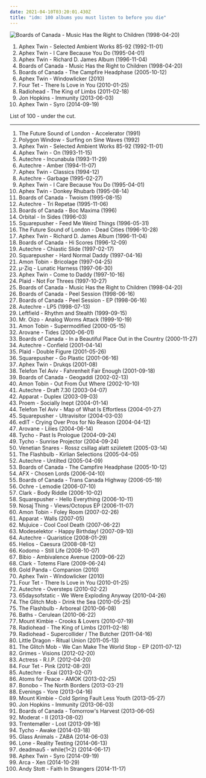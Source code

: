 ```yaml
---
date: 2021-04-10T03:20:01.430Z
title: "idm: 100 albums you must listen to before you die"
---
```

![Boards of Canada - Music Has the Right to Children (1998-04-20)](https://img.discogs.com/_gE6zse46GW1Is-41OdAnsi1O4k=/fit-in/600x593/filters:strip_icc():format(jpeg):mode_rgb():quality(90)/discogs-images/R-1721-1232308612.jpeg.jpg "Boards of Canada - Music Has the Right to Children (1998-04-20)")
<ol class="albums">
<li data-cover="https://via.placeholder.com/450" data-tags="ambient" role="button">Aphex Twin - Selected Ambient Works 85-92 (1992-11-01)</li>
<li data-cover="http://coverartarchive.org/release/cf577924-6dc7-4948-841b-6f69c04f822f/21175811690-500.jpg" data-tags="idm" role="button">Aphex Twin - I Care Because You Do (1995-04-01)</li>
<li data-cover="https://img.discogs.com/PwJSdezghAFKP4Bo53Xwx2T_LW0=/fit-in/600x594/filters:strip_icc():format(jpeg):mode_rgb():quality(90)/discogs-images/R-567865-1567010804-1922.jpeg.jpg" data-tags="idm, electronic" role="button">Aphex Twin - Richard D. James Album (1996-11-04)</li>
<li data-cover="https://img.discogs.com/_gE6zse46GW1Is-41OdAnsi1O4k=/fit-in/600x593/filters:strip_icc():format(jpeg):mode_rgb():quality(90)/discogs-images/R-1721-1232308612.jpeg.jpg" data-tags="ambient, idm, electronic" role="button">Boards of Canada - Music Has the Right to Children (1998-04-20)</li>
<li data-cover="http://coverartarchive.org/release/46448c2f-dbf1-49eb-a07a-ab9cb8d4ad4f/9818690351-500.jpg" data-tags="ambient, electronic" role="button">Boards of Canada - The Campfire Headphase (2005-10-12)</li>
<li data-cover="https://img.discogs.com/0ldZPAyteJHU9oLD-amTVAIxXvE=/fit-in/531x467/filters:strip_icc():format(jpeg):mode_rgb():quality(90)/discogs-images/R-166064-1183274518.jpeg.jpg" data-tags="idm, electronic" role="button">Aphex Twin - Windowlicker (2010)</li>
<li data-cover="http://coverartarchive.org/release/8b2abdde-9acb-44dd-84de-42592224123a/21122160818-500.jpg" data-tags="idm, electronic" role="button">Four Tet - There Is Love in You (2010-01-25)</li>
<li data-cover="http://coverartarchive.org/release/5c545925-f48c-3d5b-b448-23a25f9ec048/5554295701-500.jpg" data-tags="electronic, experimental, alternative" role="button">Radiohead - The King of Limbs (2011-02-18)</li>
<li data-cover="http://coverartarchive.org/release/f7e3af8a-ce61-4388-9f68-ff73882203ad/15963196527-500.jpg" data-tags="idm" role="button">Jon Hopkins - Immunity (2013-06-03)</li>
<li data-cover="http://coverartarchive.org/release/3a039fd3-634f-4691-bf0d-091d852d272a/8119962414-500.jpg" data-tags="idm" role="button">Aphex Twin - Syro (2014-09-19)</li>
</ol>
List of 100 - under the cut.
<!-- more -->

_________________

<ol class="albums">
<li data-cover="https://img.discogs.com/8rFyleKW1Fx0UuFJ7Pq1FTLVHg0=/fit-in/600x600/filters:strip_icc():format(jpeg):mode_rgb():quality(90)/discogs-images/R-61778-1411211779-6669.jpeg.jpg" data-tags="electronic" role="button">
The Future Sound of London - Accelerator (1991)
</li>
<li data-cover="http://coverartarchive.org/release/2b20bd11-00d2-4800-baa0-d2eb05486f09/6937494644-500.jpg" data-tags="idm" role="button">
Polygon Window - Surfing on Sine Waves (1992)
</li>
<li data-cover="https://via.placeholder.com/450" data-tags="ambient" role="button">
Aphex Twin - Selected Ambient Works 85-92 (1992-11-01)
</li>
<li data-cover="http://coverartarchive.org/release/e33730ce-6791-4e2e-aa4d-9b190ec39fdb/2575518065-500.jpg" data-tags="idm" role="button">
Aphex Twin - On (1993-11-15)
</li>
<li data-cover="https://img.discogs.com/TZMmffcLpFCwgYJTAuXQN5gwVg0=/fit-in/300x300/filters:strip_icc():format(jpeg):mode_rgb():quality(90)/discogs-images/R-1195788-1269360598.jpeg.jpg" data-tags="idm" role="button">
Autechre - Incunabula (1993-11-29)
</li>
<li data-cover="https://img.discogs.com/sK9h1adOTnPeoHrXq6lYf-F9k-8=/fit-in/600x600/filters:strip_icc():format(jpeg):mode_rgb():quality(90)/discogs-images/R-51735-1144213857.jpeg.jpg" data-tags="idm, ambient" role="button">
Autechre - Amber (1994-11-07)
</li>
<li data-cover="https://via.placeholder.com/450" data-tags="idm" role="button">
Aphex Twin - Classics (1994-12)
</li>
<li data-cover="http://coverartarchive.org/release/49e04615-eb8d-3a81-af8e-402496a33d19/4819179308-500.jpg" data-tags="idm, electronic, ambient" role="button">
Autechre - Garbage (1995-02-27)
</li>
<li data-cover="http://coverartarchive.org/release/cf577924-6dc7-4948-841b-6f69c04f822f/21175811690-500.jpg" data-tags="idm" role="button">
Aphex Twin - I Care Because You Do (1995-04-01)
</li>
<li data-cover="http://coverartarchive.org/release/a15e0831-cdf6-4e2a-a51b-034c6e98972b/2575192108-500.jpg" data-tags="idm" role="button">
Aphex Twin - Donkey Rhubarb (1995-08-14)
</li>
<li data-cover="http://coverartarchive.org/release/a95dbc6e-3066-46ea-91ed-cfb9539f0c7c/3483045674-500.jpg" data-tags="electronic, downtempo, idm, ambient" role="button">
Boards of Canada - Twoism (1995-08-15)
</li>
<li data-cover="http://coverartarchive.org/release/b8c015c8-2418-3e11-b71f-f9e391d94f6e/16619973353-500.jpg" data-tags="idm" role="button">
Autechre - Tri Repetae (1995-11-06)
</li>
<li data-cover="http://coverartarchive.org/release/e42d0f12-ff31-46a2-aa45-ffa99712f392/8102384247-500.jpg" data-tags="ambient, idm" role="button">
Boards of Canada - Boc Maxima (1996)
</li>
<li data-cover="https://img.discogs.com/MB7s4Pyk2PsJc95Z_yTqNIz703k=/fit-in/600x589/filters:strip_icc():format(jpeg):mode_rgb():quality(90)/discogs-images/R-31772-1366733878-7061.jpeg.jpg" data-tags="electronic" role="button">
Orbital - In Sides (1996-03)
</li>
<li data-cover="http://coverartarchive.org/release/cd19ec3d-5080-4c56-ad59-1e230d7425f4/2660189297-500.jpg" data-tags="electronic, idm" role="button">
Squarepusher - Feed Me Weird Things (1996-05-31)
</li>
<li data-cover="http://coverartarchive.org/release/e267198d-b8bd-32ac-a499-e1aad8d4293f/15335315457-500.jpg" data-tags="electronic" role="button">
The Future Sound of London - Dead Cities (1996-10-28)
</li>
<li data-cover="https://img.discogs.com/PwJSdezghAFKP4Bo53Xwx2T_LW0=/fit-in/600x594/filters:strip_icc():format(jpeg):mode_rgb():quality(90)/discogs-images/R-567865-1567010804-1922.jpeg.jpg" data-tags="idm, electronic" role="button">
Aphex Twin - Richard D. James Album (1996-11-04)
</li>
<li data-cover="https://img.discogs.com/PjY9A5PEtruXS07O5ljwPzWlFb8=/fit-in/600x598/filters:strip_icc():format(jpeg):mode_rgb():quality(90)/discogs-images/R-236-1198510051.jpeg.jpg" data-tags="ambient" role="button">
Boards of Canada - Hi Scores (1996-12-09)
</li>
<li data-cover="http://coverartarchive.org/release/e382e9a2-8637-4781-a29b-3dac5c991899/3760547066-500.jpg" data-tags="idm" role="button">
Autechre - Chiastic Slide (1997-02-17)
</li>
<li data-cover="http://coverartarchive.org/release/4b7f3557-4cdb-4196-9da2-1326f83f38d2/2572665131-500.jpg" data-tags="idm, electronic" role="button">
Squarepusher - Hard Normal Daddy (1997-04-16)
</li>
<li data-cover="http://coverartarchive.org/release/a40f6fe9-aa33-45e6-a488-f49b50294c58/28455858121-500.jpg" data-tags="electronic" role="button">
Amon Tobin - Bricolage (1997-04-25)
</li>
<li data-cover="http://coverartarchive.org/release/e6051970-03c3-3bb6-91bc-876a6f57ff68/9751930924-500.jpg" data-tags="idm" role="button">
µ-Ziq - Lunatic Harness (1997-06-30)
</li>
<li data-cover="http://coverartarchive.org/release/32ad4a8c-cd44-3637-ac39-3479d7be8fb2/19702223299-500.jpg" data-tags="electronic, idm" role="button">
Aphex Twin - Come to Daddy (1997-10-16)
</li>
<li data-cover="http://coverartarchive.org/release/61d93407-3397-3dc6-a89a-1922e426432e/3157746200-500.jpg" data-tags="idm" role="button">
Plaid - Not For Threes (1997-10-27)
</li>
<li data-cover="https://img.discogs.com/_gE6zse46GW1Is-41OdAnsi1O4k=/fit-in/600x593/filters:strip_icc():format(jpeg):mode_rgb():quality(90)/discogs-images/R-1721-1232308612.jpeg.jpg" data-tags="ambient, idm, electronic" role="button">
Boards of Canada - Music Has the Right to Children (1998-04-20)
</li>
<li data-cover="http://coverartarchive.org/release/0709c446-e190-4dce-b469-908e51267770/4058092546-500.jpg" data-tags="electronica, idm, boards of canada, electronic, downtempo" role="button">
Boards of Canada - Peel Session (1998-06-16)
</li>
<li data-cover="https://via.placeholder.com/450" data-tags="electronica, idm, boards of canada, electronic, downtempo" role="button">
Boards of Canada - Peel Session - EP (1998-06-16)
</li>
<li data-cover="https://img.discogs.com/0oIYINpXweVGwt6dcz9KtgWweoQ=/fit-in/600x588/filters:strip_icc():format(jpeg):mode_rgb():quality(90)/discogs-images/R-30811-1491675470-7519.jpeg.jpg" data-tags="idm" role="button">
Autechre - LP5 (1998-07-13)
</li>
<li data-cover="https://img.discogs.com/AL95j2ZUy29GDzrzPy4zjk5IuDA=/fit-in/600x599/filters:strip_icc():format(jpeg):mode_rgb():quality(90)/discogs-images/R-1482104-1243751254.jpeg.jpg" data-tags="electronic" role="button">
Leftfield - Rhythm and Stealth (1999-09-15)
</li>
<li data-cover="http://coverartarchive.org/release/97d6229b-be51-434b-96d5-53579cf27952/20372962851-500.jpg" data-tags="electronic, electro" role="button">
Mr. Oizo - Analog Worms Attack (1999-10-19)
</li>
<li data-cover="http://coverartarchive.org/release/a7fef0ff-821a-4e9b-badc-adf2f3c08da1/6094822103-500.jpg" data-tags="electronic" role="button">
Amon Tobin - Supermodified (2000-05-15)
</li>
<li data-cover="http://coverartarchive.org/release/5a749354-b840-4f1e-b05b-fb83799712ff/3146287748-500.jpg" data-tags="idm" role="button">
Arovane - Tides (2000-06-01)
</li>
<li data-cover="http://coverartarchive.org/release/c5121f79-d6a3-4a07-876f-180f8bfe76d8/8866382616-500.jpg" data-tags="idm, ambient, electronic" role="button">
Boards of Canada - In a Beautiful Place Out in the Country (2000-11-27)
</li>
<li data-cover="http://coverartarchive.org/release/5c83d579-c302-30fa-93c5-1a2c7144bd3a/7890623689-500.jpg" data-tags="idm" role="button">
Autechre - Confield (2001-04-14)
</li>
<li data-cover="http://coverartarchive.org/release/768b1c76-6c1c-4720-9100-0cbece176269/6980557713-500.jpg" data-tags="electronic" role="button">
Plaid - Double Figure (2001-05-26)
</li>
<li data-cover="https://img.discogs.com/q2teco5hFCWgxsqk56N0Y125IO8=/fit-in/600x600/filters:strip_icc():format(jpeg):mode_rgb():quality(90)/discogs-images/R-2795994-1324487352.jpeg.jpg" data-tags="idm" role="button">
Squarepusher - Go Plastic (2001-06-16)
</li>
<li data-cover="http://coverartarchive.org/release/a3a96dde-8af3-3622-a936-4ac3af501e1d/9517970099-500.jpg" data-tags="idm, electronic" role="button">
Aphex Twin - Drukqs (2001-08)
</li>
<li data-cover="http://coverartarchive.org/release/77b7f962-a391-4af6-a570-0e74159fcb1d/18808524977-500.jpg" data-tags="idm" role="button">
Telefon Tel Aviv - Fahrenheit Fair Enough (2001-09-18)
</li>
<li data-cover="http://coverartarchive.org/release/472c0a00-1d4e-4df4-b3e3-7d0276367efe/20976348409-500.jpg" data-tags="ambient, electronic" role="button">
Boards of Canada - Geogaddi (2002-02-13)
</li>
<li data-cover="http://coverartarchive.org/release/e2840251-375a-3e3a-8c06-6714d1edb41b/8189295779-500.jpg" data-tags="electronic" role="button">
Amon Tobin - Out From Out Where (2002-10-10)
</li>
<li data-cover="https://img.discogs.com/Re_vK0Y1JKoHs58TsP-e8MG5KlI=/fit-in/600x600/filters:strip_icc():format(jpeg):mode_rgb():quality(90)/discogs-images/R-10835797-1505080162-4561.jpeg.jpg" data-tags="idm" role="button">
Autechre - Draft 7.30 (2003-04-07)
</li>
<li data-cover="http://coverartarchive.org/release/a99b7ed9-58ca-4f67-8e89-e2f05aac907e/3551340626-500.jpg" data-tags="idm, electronic" role="button">
Apparat - Duplex (2003-09-03)
</li>
<li data-cover="http://coverartarchive.org/release/106bcd6a-97b6-405e-8cd2-91dcfeb37ffb/11124939055-500.jpg" data-tags="idm" role="button">
Proem - Socially Inept (2004-01-14)
</li>
<li data-cover="https://via.placeholder.com/450" data-tags="idm, electronic" role="button">
Telefon Tel Aviv - Map of What Is Effortless (2004-01-27)
</li>
<li data-cover="http://coverartarchive.org/release/426f0e00-b541-461d-9747-9d861ed75141/6923514210-500.jpg" data-tags="idm" role="button">
Squarepusher - Ultravisitor (2004-03-03)
</li>
<li data-cover="http://coverartarchive.org/release/d38a0e2e-cf35-47ad-85ae-a87c4f321d3b/13298022685-500.jpg" data-tags="idm, glitch" role="button">
edIT - Crying Over Pros for No Reason (2004-04-12)
</li>
<li data-cover="http://coverartarchive.org/release/8ddc1268-5d8c-4ef6-a15b-8c0d2a8f5456/5492614802-500.jpg" data-tags="ambient, idm" role="button">
Arovane - Lilies (2004-06-14)
</li>
<li data-cover="http://coverartarchive.org/release/fd01efd0-91ef-4a6a-832b-a4945c233cbf/11348812197-500.jpg" data-tags="electronic, ambient" role="button">
Tycho - Past Is Prologue (2004-09-24)
</li>
<li data-cover="http://coverartarchive.org/release/dde87d49-f100-40dc-bec3-8006175ab230/3404861634-500.jpg" data-tags="electronic" role="button">
Tycho - Sunrise Projector (2004-09-24)
</li>
<li data-cover="http://coverartarchive.org/release/e80bfc5b-e880-4509-91bf-089c9b7d7839/2573781324-500.jpg" data-tags="breakcore" role="button">
Venetian Snares - Rossz csillag alatt született (2005-03-14)
</li>
<li data-cover="http://coverartarchive.org/release/9537e3a9-567f-445b-ad4c-145b282764de/6484407423-500.jpg" data-tags="idm" role="button">
The Flashbulb - Kirlian Selections (2005-04-05)
</li>
<li data-cover="http://coverartarchive.org/release/c5af15a6-a463-455d-9308-910b1f5b99f1/1990842142-500.jpg" data-tags="idm" role="button">
Autechre - Untilted (2005-04-09)
</li>
<li data-cover="http://coverartarchive.org/release/46448c2f-dbf1-49eb-a07a-ab9cb8d4ad4f/9818690351-500.jpg" data-tags="ambient, electronic" role="button">
Boards of Canada - The Campfire Headphase (2005-10-12)
</li>
<li data-cover="http://coverartarchive.org/release/588c6bc0-7428-4753-8f6d-8e7a9320077a/2226497555-500.jpg" data-tags="idm, electronic" role="button">
AFX - Chosen Lords (2006-04-10)
</li>
<li data-cover="http://coverartarchive.org/release/760a9ad2-1468-373c-9e02-5748a34f89d1/8211061706-500.jpg" data-tags="electronic" role="button">
Boards of Canada - Trans Canada Highway (2006-05-19)
</li>
<li data-cover="http://coverartarchive.org/release/72a39b1b-d97f-425d-8c2c-8a4d894cb804/4467708993-500.jpg" data-tags="idm" role="button">
Ochre - Lemodie (2006-07-10)
</li>
<li data-cover="http://coverartarchive.org/release/be3ee5d2-98ff-46af-bf7f-b5aafc2dbcee/5303829713-500.jpg" data-tags="idm, electronic" role="button">
Clark - Body Riddle (2006-10-02)
</li>
<li data-cover="https://img.discogs.com/6um4N2hqgHzP_OrJWWvz6uPwieY=/fit-in/580x572/filters:strip_icc():format(jpeg):mode_rgb():quality(90)/discogs-images/R-767536-1156714289.jpeg.jpg" data-tags="electronic, idm" role="button">
Squarepusher - Hello Everything (2006-10-11)
</li>
<li data-cover="http://coverartarchive.org/release/278756b2-edfe-48b6-b282-c42cbd3e3a13/2013202913-500.jpg" data-tags="instrumental, experimental, idm, glitch-hop" role="button">
Nosaj Thing - Views/Octopus EP (2006-11-07)
</li>
<li data-cover="http://coverartarchive.org/release/7c42d81f-3a18-4739-94d9-af5eb66accbb/11240077077-500.jpg" data-tags="electronic, idm" role="button">
Amon Tobin - Foley Room (2007-02-26)
</li>
<li data-cover="https://via.placeholder.com/450" data-tags="idm, electronica" role="button">
Apparat - Walls (2007-05)
</li>
<li data-cover="http://coverartarchive.org/release/ab238b2a-c7c8-49b1-b5b0-caa9bd85dd29/4431938009-500.jpg" data-tags="experimental, idm, minimal" role="button">
Mujuice - Cool Cool Death (2007-06-22)
</li>
<li data-cover="http://coverartarchive.org/release/33570167-89d3-4084-bb4c-8a90cd0926de/16068681602-500.jpg" data-tags="electronic, idm, fun" role="button">
Modeselektor - Happy Birthday! (2007-09-10)
</li>
<li data-cover="http://coverartarchive.org/release/dd554851-acbd-31c8-8bf1-61a297e55fb7/3653298333-500.jpg" data-tags="idm" role="button">
Autechre - Quaristice (2008-01-29)
</li>
<li data-cover="http://coverartarchive.org/release/ca36b962-175b-468e-abe8-8b46d54f882b/4158600799-500.jpg" data-tags="ambient" role="button">
Helios - Caesura (2008-08-12)
</li>
<li data-cover="https://img.discogs.com/-gs0xEDzpwdTmd7s1x6rgHbHG6I=/fit-in/600x536/filters:strip_icc():format(jpeg):mode_rgb():quality(90)/discogs-images/R-2064382-1336321550.jpeg.jpg" data-tags="idm" role="button">
Kodomo - Still Life (2008-10-07)
</li>
<li data-cover="https://img.discogs.com/7Q19HQREynIVkQxS6HzNd3gDI7w=/fit-in/600x600/filters:strip_icc():format(jpeg):mode_rgb():quality(90)/discogs-images/R-2735449-1405398601-5788.jpeg.jpg" data-tags="idm, folk, experimental, contemporary folk, abstract hip hop" role="button">
Bibio - Ambivalence Avenue (2009-06-22)
</li>
<li data-cover="http://coverartarchive.org/release/6280a4c9-593e-4e8a-8473-ff3c23bfd891/4870690100-500.jpg" data-tags="idm" role="button">
Clark - Totems Flare (2009-06-24)
</li>
<li data-cover="http://coverartarchive.org/release/737440f5-cbc0-42d8-beee-80df466ba243/4349788513-500.jpg" data-tags="glitch, experimental, idm" role="button">
Gold Panda - Companion (2010)
</li>
<li data-cover="https://img.discogs.com/0ldZPAyteJHU9oLD-amTVAIxXvE=/fit-in/531x467/filters:strip_icc():format(jpeg):mode_rgb():quality(90)/discogs-images/R-166064-1183274518.jpeg.jpg" data-tags="idm, electronic" role="button">
Aphex Twin - Windowlicker (2010)
</li>
<li data-cover="http://coverartarchive.org/release/8b2abdde-9acb-44dd-84de-42592224123a/21122160818-500.jpg" data-tags="idm, electronic" role="button">
Four Tet - There Is Love in You (2010-01-25)
</li>
<li data-cover="https://img.discogs.com/BeOJW2lLMm85jFxab4MCqNwSkfU=/fit-in/600x451/filters:strip_icc():format(jpeg):mode_rgb():quality(90)/discogs-images/R-2192232-1269004584.jpeg.jpg" data-tags="idm" role="button">
Autechre - Oversteps (2010-02-22)
</li>
<li data-cover="http://coverartarchive.org/release/248b104a-4865-41bc-9635-7f2edade8c9d/3248579787-500.jpg" data-tags="post-rock, electronic" role="button">
65daysofstatic - We Were Exploding Anyway (2010-04-26)
</li>
<li data-cover="http://coverartarchive.org/release/76e5d7ce-8051-4bb4-8aac-f248a4834114/18402662166-500.jpg" data-tags="glitch, electronic" role="button">
The Glitch Mob - Drink the Sea (2010-05-25)
</li>
<li data-cover="http://coverartarchive.org/release/6f0675eb-31db-4578-9235-6a7e8726d709/2330597280-500.jpg" data-tags="idm" role="button">
The Flashbulb - Arboreal (2010-06-08)
</li>
<li data-cover="http://coverartarchive.org/release/5ddd6650-d435-447d-8679-98a63ddaf637/3944000674-500.jpg" data-tags="electronic, downtempo, idm" role="button">
Baths - Cerulean (2010-06-22)
</li>
<li data-cover="http://coverartarchive.org/release/c90ec1ef-cdaf-3b2c-b8eb-a823514e1757/4644031052-500.jpg" data-tags="dubstep, ambient" role="button">
Mount Kimbie - Crooks & Lovers (2010-07-19)
</li>
<li data-cover="http://coverartarchive.org/release/5c545925-f48c-3d5b-b448-23a25f9ec048/5554295701-500.jpg" data-tags="electronic, experimental, alternative" role="button">
Radiohead - The King of Limbs (2011-02-18)
</li>
<li data-cover="https://via.placeholder.com/450" data-tags="electronic rock" role="button">
Radiohead - Supercollider / The Butcher (2011-04-16)
</li>
<li data-cover="https://img.discogs.com/SmWzFHMp4iRkXEpAx0Oc-PKF90I=/fit-in/450x453/filters:strip_icc():format(jpeg):mode_rgb():quality(90)/discogs-images/R-3033588-1312713162.jpeg.jpg" data-tags="trip-hop" role="button">
Little Dragon - Ritual Union (2011-05-13)
</li>
<li data-cover="http://coverartarchive.org/release/6bc86b31-424a-48bc-8156-4d9656bb5f30/2751813457-500.jpg" data-tags="electronic, indie, idm, glitch, glitch mob" role="button">
The Glitch Mob - We Can Make The World Stop - EP (2011-07-12)
</li>
<li data-cover="http://coverartarchive.org/release/e2541a4f-c91e-412e-837b-ce63cc8ea960/5391811873-500.jpg" data-tags="dream pop" role="button">
Grimes - Visions (2012-02-20)
</li>
<li data-cover="http://coverartarchive.org/release/07c78167-c6ce-4d20-8cc2-6fed53237181/6640690285-500.jpg" data-tags="idm, 10s" role="button">
Actress - R.I.P. (2012-04-20)
</li>
<li data-cover="http://coverartarchive.org/release/1bc9f853-0bf2-42f9-b844-df9eb278693f/1810296586-500.jpg" data-tags="idm, electronic" role="button">
Four Tet - Pink (2012-08-20)
</li>
<li data-cover="https://img.discogs.com/E6Y-5DkttPPcqUxEB8hFPRtNjcQ=/fit-in/600x597/filters:strip_icc():format(jpeg):mode_rgb():quality(90)/discogs-images/R-1054051-1276778144.jpeg.jpg" data-tags="idm" role="button">
Autechre - Exai (2013-02-07)
</li>
<li data-cover="https://img.discogs.com/LDZ4xPzGgrzq0VCslP4dBxvdrqE=/fit-in/598x598/filters:strip_icc():format(jpeg):mode_rgb():quality(90)/discogs-images/R-4298618-1361919180-9465.jpeg.jpg" data-tags="electronic" role="button">
Atoms for Peace - AMOK (2013-02-25)
</li>
<li data-cover="https://img.discogs.com/CQRfbzNYKpXll6yBUz1Ky6WKVjM=/fit-in/600x603/filters:strip_icc():format(jpeg):mode_rgb():quality(90)/discogs-images/R-4349387-1473869117-8469.jpeg.jpg" data-tags="downtempo" role="button">
Bonobo - The North Borders (2013-03-21)
</li>
<li data-cover="http://coverartarchive.org/release/e25d9d7b-6660-486f-b30a-c7fe0e4d77cd/5742536528-500.jpg" data-tags="electronic, ambient, experimental, idm, chillwave" role="button">
Evenings - Yore (2013-04-16)
</li>
<li data-cover="http://coverartarchive.org/release/a4e031e1-42b0-4cd8-a909-b7089d04dd5a/4207663303-500.jpg" data-tags="electronica, dubstep, post-dubstep" role="button">
Mount Kimbie - Cold Spring Fault Less Youth (2013-05-27)
</li>
<li data-cover="http://coverartarchive.org/release/f7e3af8a-ce61-4388-9f68-ff73882203ad/15963196527-500.jpg" data-tags="idm" role="button">
Jon Hopkins - Immunity (2013-06-03)
</li>
<li data-cover="http://coverartarchive.org/release/ad249aa2-bf79-4042-8a49-ae10547203d9/4332528130-500.jpg" data-tags="ambient, idm" role="button">
Boards of Canada - Tomorrow's Harvest (2013-06-05)
</li>
<li data-cover="http://coverartarchive.org/release/85e2a875-f9be-4cb3-bd75-eb5c17ca3147/4924262436-500.jpg" data-tags="electronic" role="button">
Moderat - II (2013-08-02)
</li>
<li data-cover="http://coverartarchive.org/release/82c06148-49e1-4ea6-b3f0-d82003710407/5241081245-500.jpg" data-tags="electronic, experimental, indie rock, downtempo, new wave, downbeat, house, idm, deep house" role="button">
Trentemøller - Lost (2013-09-16)
</li>
<li data-cover="http://coverartarchive.org/release/0b2a9196-d842-4a2b-89ea-d77838789384/8490230955-500.jpg" data-tags="electronic, indie, instrumental, ambient, post-rock" role="button">
Tycho - Awake (2014-03-18)
</li>
<li data-cover="http://coverartarchive.org/release/25196cfe-3bb9-47ea-a70e-cf227c6cf17f/27544805167-500.jpg" data-tags="electronica" role="button">
Glass Animals - ZABA (2014-06-03)
</li>
<li data-cover="http://coverartarchive.org/release/49b0ee79-bebd-4a7d-8e40-ebf62e3153ed/7746818326-500.jpg" data-tags="idm, lone" role="button">
Lone - Reality Testing (2014-06-13)
</li>
<li data-cover="http://coverartarchive.org/release/18715b52-3a80-4feb-9932-603525512d4d/7306940673-500.jpg" data-tags="progressive house" role="button">
deadmau5 - while(1<2) (2014-06-17)
</li>
<li data-cover="http://coverartarchive.org/release/3a039fd3-634f-4691-bf0d-091d852d272a/8119962414-500.jpg" data-tags="idm" role="button">
Aphex Twin - Syro (2014-09-19)
</li>
<li data-cover="http://coverartarchive.org/release/54471c6f-f3be-4c52-9868-6a253afc0185/11060604035-500.jpg" data-tags="experimental, idm, glitch" role="button">
Arca - Xen (2014-10-29)
</li>
<li data-cover="http://coverartarchive.org/release/94a37a6a-c83c-4bc8-9e88-8a156f2bf7c8/8923134811-500.jpg" data-tags="techno, ambient techno" role="button">
Andy Stott - Faith In Strangers (2014-11-17)
</li>
</ol>